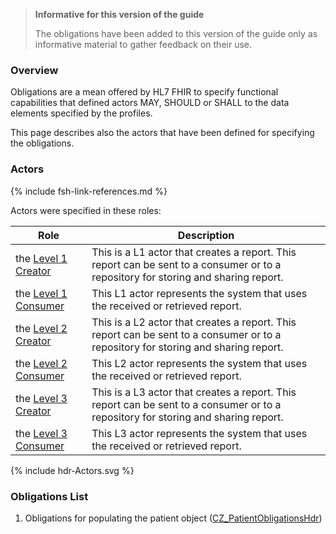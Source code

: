 <div xmlns="http://www.w3.org/1999/xhtml" xmlns:xsi="http://www.w3.org/2001/XMLSchema-instance">
<blockquote class="stu-note">
<b>Informative for this version of the guide</b>
<p>The obligations have been added to this version of the guide only as informative material to gather feedback on their use.</p>
</blockquote>
</div>

### Overview 

Obligations are a mean offered by HL7 FHIR to specify functional capabilities that defined actors MAY, SHOULD or SHALL to the data elements specified by the profiles.

This page describes also the actors that have been defined for specifying the obligations.

### Actors

{% include fsh-link-references.md %}

Actors were specified in these roles:

| Role                                                    | Description                                                                                                                          |
| ------------------------------------------------------- | ------------------------------------------------------------------------------------------------------------------------------------ |
| the [Level 1 Creator](ActorDefinition-actor-creator-hdr-L1.html)   | This is a L1 actor that creates a report. This report can be sent to a consumer or to a repository for storing and sharing report. |
| the [Level 1 Consumer](ActorDefinition-actor-consumer-hdr-L1.html) | This L1 actor represents the system that uses the received or retrieved report.                                                                 |
| the [Level 2 Creator](ActorDefinition-actor-creator-hdr-L2.html)   | This is a L2 actor that creates a report. This report can be sent to a consumer or to a repository for storing and sharing report. |
| the [Level 2 Consumer](ActorDefinition-actor-consumer-hdr-L2.html) | This L2 actor represents the system that uses the received or retrieved report.                                                                 |
| the [Level 3 Creator](ActorDefinition-actor-creator-hdr-L3.html)   | This is a L3 actor that creates a report. This report can be sent to a consumer or to a repository for storing and sharing report. |
| the [Level 3 Consumer](ActorDefinition-actor-consumer-hdr-L3.html) | This L3 actor represents the system that uses the received or retrieved report.                                                                 |                                                

<p>{% include hdr-Actors.svg %}</p>

### Obligations List

1. Obligations for populating the patient object ([CZ_PatientObligationsHdr](StructureDefinition-cz-patient-obl-hdr.html))